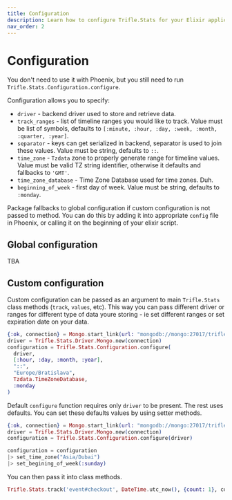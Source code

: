 ```yaml
---
title: Configuration
description: Learn how to configure Trifle.Stats for your Elixir application.
nav_order: 2
---
```


# Configuration

You don't need to use it with Phoenix, but you still need to run `Trifle.Stats.Configuration.configure`.

Configuration allows you to specify:

- `driver` - backend driver used to store and retrieve data.
- `track_ranges` - list of timeline ranges you would like to track. Value must be list of symbols, defaults to `[:minute, :hour, :day, :week, :month, :quarter, :year]`.
- `separator` - keys can get serialized in backend, separator is used to join these values. Value must be string, defaults to `::`.
- `time_zone` - `Tzdata` zone to properly generate range for timeline values. Value must be valid TZ string identifier, otherwise it defaults and fallbacks to `'GMT'`.
- `time_zone_database` - Time Zone Database used for time zones. Duh.
- `beginning_of_week` - first day of week. Value must be string, defaults to `:monday`.

Package fallbacks to global configuration if custom configuration is not passed to method. You can do this by adding it into appropriate `config` file in Phoenix, or calling it on the beginning of your elixir script.

## Global configuration

TBA

## Custom configuration

Custom configuration can be passed as an argument to main `Trifle.Stats` class methods (`track`, `values`, etc). This way you can pass different driver or ranges for different type of data youre storing - ie set different ranges or set expiration date on your data.

```elixir
{:ok, connection} = Mongo.start_link(url: "mongodb://mongo:27017/trifle")
driver = Trifle.Stats.Driver.Mongo.new(connection)
configuration = Trifle.Stats.Configuration.configure(
  driver,
  [:hour, :day, :month, :year],
  "::",
  "Europe/Bratislava",
  Tzdata.TimeZoneDatabase,
  :monday
)
```

Default `configure` function requires only `driver` to be present. The rest uses defaults. You can set these defaults values by using setter methods.

```elixir
{:ok, connection} = Mongo.start_link(url: "mongodb://mongo:27017/trifle")
driver = Trifle.Stats.Driver.Mongo.new(connection)
configuration = Trifle.Stats.Configuration.configure(driver)

configuration = configuration
|> set_time_zone("Asia/Dubai")
|> set_begining_of_week(:sunday)
```

You can then pass it into class methods.

```elixir
Trifle.Stats.track('event#checkout', DateTime.utc_now(), {count: 1}, configuration)
```

